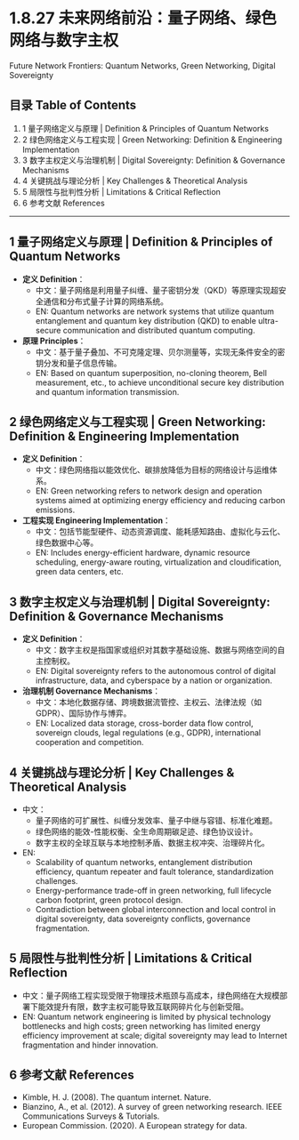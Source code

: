 # 1.8.27 未来网络前沿：量子网络、绿色网络与数字主权

Future Network Frontiers: Quantum Networks, Green Networking, Digital Sovereignty

## 目录 Table of Contents

1. 1 量子网络定义与原理 | Definition & Principles of Quantum Networks
2. 2 绿色网络定义与工程实现 | Green Networking: Definition & Engineering Implementation
3. 3 数字主权定义与治理机制 | Digital Sovereignty: Definition & Governance Mechanisms
4. 4 关键挑战与理论分析 | Key Challenges & Theoretical Analysis
5. 5 局限性与批判性分析 | Limitations & Critical Reflection
6. 6 参考文献 References

---

## 1 量子网络定义与原理 | Definition & Principles of Quantum Networks

- **定义 Definition**：
  - 中文：量子网络是利用量子纠缠、量子密钥分发（QKD）等原理实现超安全通信和分布式量子计算的网络系统。
  - EN: Quantum networks are network systems that utilize quantum entanglement and quantum key distribution (QKD) to enable ultra-secure communication and distributed quantum computing.
- **原理 Principles**：
  - 中文：基于量子叠加、不可克隆定理、贝尔测量等，实现无条件安全的密钥分发和量子信息传输。
  - EN: Based on quantum superposition, no-cloning theorem, Bell measurement, etc., to achieve unconditional secure key distribution and quantum information transmission.

## 2 绿色网络定义与工程实现 | Green Networking: Definition & Engineering Implementation

- **定义 Definition**：
  - 中文：绿色网络指以能效优化、碳排放降低为目标的网络设计与运维体系。
  - EN: Green networking refers to network design and operation systems aimed at optimizing energy efficiency and reducing carbon emissions.
- **工程实现 Engineering Implementation**：
  - 中文：包括节能型硬件、动态资源调度、能耗感知路由、虚拟化与云化、绿色数据中心等。
  - EN: Includes energy-efficient hardware, dynamic resource scheduling, energy-aware routing, virtualization and cloudification, green data centers, etc.

## 3 数字主权定义与治理机制 | Digital Sovereignty: Definition & Governance Mechanisms

- **定义 Definition**：
  - 中文：数字主权是指国家或组织对其数字基础设施、数据与网络空间的自主控制权。
  - EN: Digital sovereignty refers to the autonomous control of digital infrastructure, data, and cyberspace by a nation or organization.
- **治理机制 Governance Mechanisms**：
  - 中文：本地化数据存储、跨境数据流管控、主权云、法律法规（如GDPR）、国际协作与博弈。
  - EN: Localized data storage, cross-border data flow control, sovereign clouds, legal regulations (e.g., GDPR), international cooperation and competition.

## 4 关键挑战与理论分析 | Key Challenges & Theoretical Analysis

- 中文：
  - 量子网络的可扩展性、纠缠分发效率、量子中继与容错、标准化难题。
  - 绿色网络的能效-性能权衡、全生命周期碳足迹、绿色协议设计。
  - 数字主权的全球互联与本地控制矛盾、数据主权冲突、治理碎片化。
- EN:
  - Scalability of quantum networks, entanglement distribution efficiency, quantum repeater and fault tolerance, standardization challenges.
  - Energy-performance trade-off in green networking, full lifecycle carbon footprint, green protocol design.
  - Contradiction between global interconnection and local control in digital sovereignty, data sovereignty conflicts, governance fragmentation.

## 5 局限性与批判性分析 | Limitations & Critical Reflection

- 中文：量子网络工程实现受限于物理技术瓶颈与高成本，绿色网络在大规模部署下能效提升有限，数字主权可能导致互联网碎片化与创新受阻。
- EN: Quantum network engineering is limited by physical technology bottlenecks and high costs; green networking has limited energy efficiency improvement at scale; digital sovereignty may lead to Internet fragmentation and hinder innovation.

## 6 参考文献 References

- Kimble, H. J. (2008). The quantum internet. Nature.
- Bianzino, A., et al. (2012). A survey of green networking research. IEEE Communications Surveys & Tutorials.
- European Commission. (2020). A European strategy for data.
